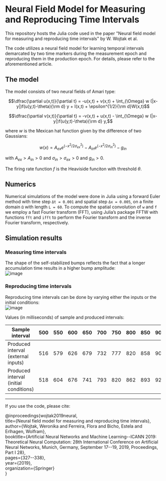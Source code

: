 # Neural Field Model for Measuring and Reproducing Time Intervals

This repository hosts the Julia code used in the paper "Neural field model for measuring and reproducing time intervals" by W. Wojtak et al. 

The code utilizes a neural field model for learning temporal intervals demarcated by two time markers during the measurement epoch and reproducing them in the production epoch.
For details, please refer to the aforementioned article.


## The model

The model consists of two neural fields of Amari type:

$$\dfrac{\partial u(x,t)}{\partial t} = -u(x,t) + v(x,t) + \int_{\Omega} w (|x-y|)f(u(y,t)-\theta){\rm d} y + I(x,t) + \epsilon^{1/2}{\rm d}W(x,t)$$  

$$\dfrac{\partial v(x,t)}{\partial t} = -v(x,t) + u(x,t) - \int_{\Omega} w (|x-y|)f(u(y,t)-\theta){\rm d} y,$$

where $w$ is the Mexican hat function given by the difference of two Gaussians:

$$w(x) = A_{ex}e^{\left(-x^{2}/2\sigma^{2}_ {ex} \right)} - A_{in}e^{\left(-x^{2}/2\sigma^{2}_ {in}\right)} - g_{in}$$

with $A_{ex}  > A_{in} > 0$ and $\sigma_{in} > \sigma_{ex} > 0$  and $g_{in} > 0$.

The firing rate function $f$ is the Heaviside funciton with threshold $\theta$.


## Numerics

Numerical simulations of the model were done in Julia using a forward Euler method with time step `Δt = 0.001` and spatial step `Δx = 0.005`, on a finite domain `Ω` with length `L = 60`. To compute the spatial convolution of `w` and `f` we employ a fast Fourier transform (FFT), using Julia’s package FFTW with functions `fft` and `ifft` to perform the Fourier transform and the inverse Fourier transform, respectively.
 


## Simulation results


### Measuring time intervals

The shape of the self-stabilized bumps reflects the fact that a longer accumulation time results in a higher bump amplitude:  
![image](https://github.com/w-wojtak/NF-model-for-learning-time-intervals/assets/19287772/8418bf05-172a-43a5-a562-d4b06e996d47)


### Reproducing time intervals

Reproducing time intervals can be done by varying either the inputs or the initial conditions:  
![image](https://github.com/w-wojtak/NF-model-for-learning-time-intervals/assets/19287772/0fa73bc6-2714-4584-8841-151a89796ecb)



Values (in milliseconds) of sample and produced intervals:  

| Sample interval                     | 500 | 550 | 600 | 650 | 700 | 750 | 800 | 850 | 900 | 950 | 1000 |
|-------------------------------------|-----|-----|-----|-----|-----|-----|-----|-----|-----|-----|------|
| Produced interval (external inputs) | 516 | 579 | 626 | 679 | 732 | 777 | 820 | 858 | 907 | 953 | 986  |
| Produced interval (initial conditions) | 518 | 604 | 676 | 741 | 793 | 820 | 862 | 893 | 923 | 950 | 972  |



---

If you use the code, please cite:  

@inproceedings{wojtak2019neural,  
  title={Neural field model for measuring and reproducing time intervals},  
  author={Wojtak, Weronika and Ferreira, Flora and Bicho, Estela and Erlhagen, Wolfram},  
  booktitle={Artificial Neural Networks and Machine Learning--ICANN 2019: Theoretical Neural Computation: 28th International Conference on Artificial Neural Networks, Munich, Germany, September 17--19, 2019, Proceedings, Part I 28},  
  pages={327--338},  
  year={2019},  
  organization={Springer}  
}  
